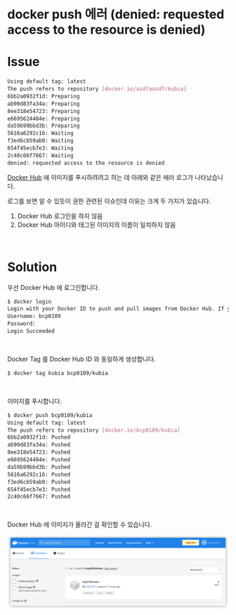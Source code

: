 # docker push 에러 (denied: requested access to the resource is denied)

# Issue

```sh
Using default tag: latest
The push refers to repository [docker.io/asdfaasdf/kubia]
6bb2a0932f1d: Preparing 
ab90d83fa34a: Preparing 
8ee318e54723: Preparing 
e6695624484e: Preparing 
da59b99bbd3b: Preparing 
5616a6292c16: Waiting 
f3ed6cb59ab0: Waiting 
654f45ecb7e3: Waiting 
2c40c66f7667: Waiting 
denied: requested access to the resource is denied
```

[Docker Hub](https://hub.docker.com/) 에 이미지를 푸시하려려고 하는 데 아래와 같은 에러 로그가 나타났습니다.

로그를 보면 알 수 있듯이 권한 관련된 이슈인데 이유는 크게 두 가지가 있습니다.

1. Docker Hub 로그인을 하지 않음
2. Docker Hub 아이디와 태그된 이미지의 이름이 일치하지 않음

<br>

# Solution

우선 Docker Hub 에 로그인합니다.

```sh
$ docker login           
Login with your Docker ID to push and pull images from Docker Hub. If you dont have a Docker ID, head over to https://hub.docker.com to create one.
Username: bcp0109
Password: 
Login Succeeded
```

<br>

Docker Tag 를 Docker Hub ID 와 동일하게 생성합니다.

```sh
$ docker tag kubia bcp0109/kubia
```

<br>

이미지를 푸시합니다.

```sh
$ docker push bcp0109/kubia     
Using default tag: latest
The push refers to repository [docker.io/bcp0109/kubia]
6bb2a0932f1d: Pushed 
ab90d83fa34a: Pushed 
8ee318e54723: Pushed 
e6695624484e: Pushed 
da59b99bbd3b: Pushed 
5616a6292c16: Pushed 
f3ed6cb59ab0: Pushed 
654f45ecb7e3: Pushed 
2c40c66f7667: Pushed 
```

<br>

Docker Hub 에 이미지가 올라간 걸 확인할 수 있습니다.

![](https://github.com/ParkJiwoon/PrivateStudy/raw/master/trouble-shooting/images/screen_2021_12_05_02_15_38.png)